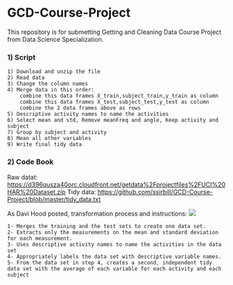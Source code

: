 GCD-Course-Project
==================

This repository is for submetting Getting and Cleaning Data Course Project from Data Science Specialization. 

### 1) Script

    1) Download and unzip the file
    2) Read data
    3) Change the column names
    4) Merge data in this order: 
        combine this data frames X_train,subject_train,y_train as column
        combine this data frames X_test,subject_test,y_test as column
        combine the 2 data frames above as rows
    5) Descriptive activity names to name the activities
    6) Select mean and std, Remove meanFreq and angle, Keep activity and subject
    7) Group by subject and activity
    8) Mean all other variables
    9) Write final tidy data

### 2) Code Book 

Raw datat: https://d396qusza40orc.cloudfront.net/getdata%2Fprojectfiles%2FUCI%20HAR%20Dataset.zip
Tidy data: https://github.com/ssirbill/GCD-Course-Project/blob/master/tidy_data.txt

As Davi Hood posted, transformation process and instructions: 
<img src="https://coursera-forum-screenshots.s3.amazonaws.com/ab/a2776024af11e4a69d5576f8bc8459/Slide2.png">

    1- Merges the training and the test sets to create one data set.
    2- Extracts only the measurements on the mean and standard deviation for each measurement. 
    3- Uses descriptive activity names to name the activities in the data set
    4- Appropriately labels the data set with descriptive variable names. 
    5- From the data set in step 4, creates a second, independent tidy data set with the average of each variable for each activity and each subject


